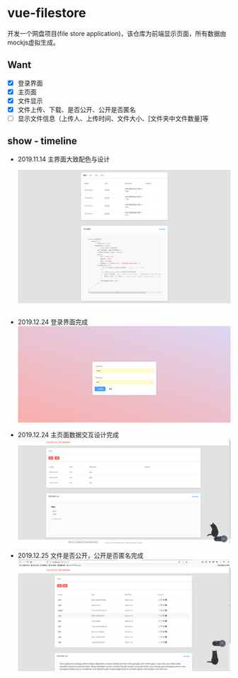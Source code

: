 # vue-filestore
开发一个网盘项目(file store application)，该仓库为前端显示页面，所有数据由mockjs虚拟生成。



## Want

- [x] 登录界面
- [x] 主页面
- [x] 文件显示
- [x] 文件上传、下载、是否公开、公开是否匿名
- [ ] 显示文件信息（上传人、上传时间、文件大小、[文件夹中文件数量]等

## show - timeline

* 2019.11.14 主界面大致配色与设计
    ![主界面大致配色与设计](https://raw.githubusercontent.com/Ollyder/vue-filestore/master/assets/pic-20191114.png)

* 2019.12.24 登录界面完成
    ![登录界面完成](https://raw.githubusercontent.com/Ollyder/vue-filestore/master/assets/login.png)

* 2019.12.24 主页面数据交互设计完成
    ![](https://raw.githubusercontent.com/Ollyder/vue-filestore/master/assets/index.png)
* 2019.12.25 文件是否公开，公开是否匿名完成
    ![](https://raw.githubusercontent.com/Ollyder/vue-filestore/master/assets/icons.png)